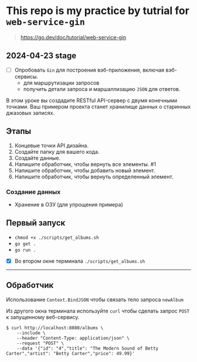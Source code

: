 # This repo is my practice by tutrial for `web-service-gin`

> https://go.dev/doc/tutorial/web-service-gin

## 2024-04-23 stage

- [ ] Опробовать `Gin` для построения вэб-приложения, включая вэб-сервисы.
	- для маршрутизации запросов
	- получить детали запроса и маршаллизацию `JSON` для ответов.

В этом уроке вы создадите RESTful API-сервер с двумя конечными точками. Ваш примером проекта станет хранилище данных о старинных джазовых записях.

## Этапы

1. Концевые точки API дизайна.
2. Создайте папку для вашего кода.
3. Создайте данные.
4. Напишите обработчик, чтобы вернуть все элементы. #1
5. Напишите обработчик, чтобы добавить новый элемент.
6. Напишите обработчик, чтобы вернуть определенный элемент.

### Создание данных

- Хранение в ОЗУ (для упрощения примера)

## Первый запуск

- `chmod +x ./scripts/get_albums.sh`
- `go get .`
- `go run .`

- [x] Во втором окне терминала `./scripts/get_albums.sh`

---

## Обработчик

Использование `Context.BindJSON` чтобы связать тело запроса `newAlbum`

Из другого окна терминала используйте `curl` чтобы сделать запрос `POST` к запущенному веб-сервису.

```terminal
$ curl http://localhost:8080/albums \
    --include \
    --header "Content-Type: application/json" \
    --request "POST" \
    --data '{"id": "4","title": "The Modern Sound of Betty Carter","artist": "Betty Carter","price": 49.99}'
```
